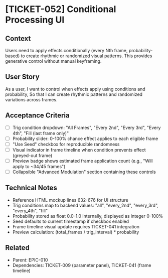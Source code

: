 # [TICKET-052] Conditional Processing UI

## Context
Users need to apply effects conditionally (every Nth frame, probability-based) to create rhythmic or randomized visual patterns. This provides generative control without manual keyframing.

## User Story
As a user,
I want to control when effects apply using conditions and probability,
So that I can create rhythmic patterns and randomized variations across frames.

## Acceptance Criteria
- [ ] Trig condition dropdown: "All Frames", "Every 2nd", "Every 3rd", "Every 4th", "Fill (last frame only)"
- [ ] Probability slider: 0-100% chance effect applies to each eligible frame
- [ ] "Use Seed" checkbox for reproducible randomness
- [ ] Visual indicator in frame timeline when condition prevents effect (greyed-out frame)
- [ ] Preview badge shows estimated frame application count (e.g., "Will apply to ~34/45 frames")
- [ ] Collapsible "Advanced Modulation" section containing these controls

## Technical Notes
- Reference HTML mockup lines 632-676 for UI structure
- Trig conditions map to backend values: "all", "every_2nd", "every_3rd", "every_4th", "fill"
- Probability stored as float 0.0-1.0 internally, displayed as integer 0-100%
- Seed defaults to current timestamp if checkbox enabled
- Frame timeline visual update requires TICKET-041 integration
- Preview calculation: (total_frames / trig_interval) * probability

## Related
- Parent: EPIC-010
- Dependencies: TICKET-009 (parameter panel), TICKET-041 (frame timeline)
